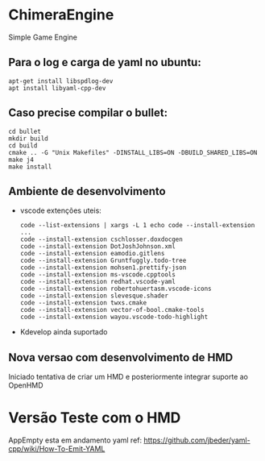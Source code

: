 # ChimeraEngine

Simple Game Engine

## Para o log e carga de yaml no ubuntu:
```
apt-get install libspdlog-dev
apt install libyaml-cpp-dev
```

## Caso precise compilar o bullet:
```
cd bullet
mkdir build
cd build
cmake .. -G "Unix Makefiles" -DINSTALL_LIBS=ON -DBUILD_SHARED_LIBS=ON
make j4
make install
```

## Ambiente de desenvolvimento

 - vscode extenções uteis: 

    ```    
    code --list-extensions | xargs -L 1 echo code --install-extension
    ...
    code --install-extension cschlosser.doxdocgen
    code --install-extension DotJoshJohnson.xml
    code --install-extension eamodio.gitlens
    code --install-extension Gruntfuggly.todo-tree
    code --install-extension mohsen1.prettify-json
    code --install-extension ms-vscode.cpptools
    code --install-extension redhat.vscode-yaml
    code --install-extension robertohuertasm.vscode-icons
    code --install-extension slevesque.shader
    code --install-extension twxs.cmake
    code --install-extension vector-of-bool.cmake-tools
    code --install-extension wayou.vscode-todo-highlight
    ```

 - Kdevelop ainda suportado


## Nova versao com desenvolvimento de HMD

Iniciado tentativa de criar um HMD e posteriormente integrar suporte ao OpenHMD

# Versão Teste com o HMD

AppEmpty esta em andamento
yaml ref: https://github.com/jbeder/yaml-cpp/wiki/How-To-Emit-YAML